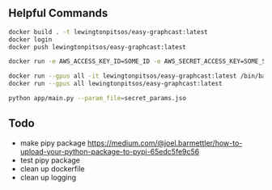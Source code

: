 ## Helpful Commands

```bash
docker build . -t lewingtonpitsos/easy-graphcast:latest
docker login
docker push lewingtonpitsos/easy-graphcast:latest

docker run -e AWS_ACCESS_KEY_ID=SOME_ID -e AWS_SECRET_ACCESS_KEY=SOME_SECRET -e AWS_BUCKET=somebucket -e AWS_REGION=ap-southeast-2 -e CDS_KEY=asdfasdfa -e CDS_URL=https://asdfasdfas/sdfa/a lewingtonpitsos/easy-graphcast:latest

docker run --gpus all -it lewingtonpitsos/easy-graphcast:latest /bin/bash 
docker run --gpus all lewingtonpitsos/easy-graphcast:latest 

python app/main.py --param_file=secret_params.jso

```

## Todo

- make pipy package https://medium.com/@joel.barmettler/how-to-upload-your-python-package-to-pypi-65edc5fe9c56
- test pipy package
- clean up dockerfile
- clean up logging